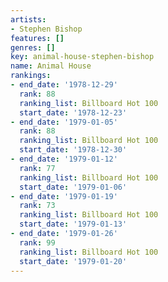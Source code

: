 ```yaml
---
artists:
- Stephen Bishop
features: []
genres: []
key: animal-house-stephen-bishop
name: Animal House
rankings:
- end_date: '1978-12-29'
  rank: 88
  ranking_list: Billboard Hot 100
  start_date: '1978-12-23'
- end_date: '1979-01-05'
  rank: 88
  ranking_list: Billboard Hot 100
  start_date: '1978-12-30'
- end_date: '1979-01-12'
  rank: 77
  ranking_list: Billboard Hot 100
  start_date: '1979-01-06'
- end_date: '1979-01-19'
  rank: 73
  ranking_list: Billboard Hot 100
  start_date: '1979-01-13'
- end_date: '1979-01-26'
  rank: 99
  ranking_list: Billboard Hot 100
  start_date: '1979-01-20'
---
```


